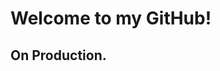 <h1>Welcome to my GitHub!</h1>   


<!--                                            $$\                           
                                            $$ |                          
 $$$$$$$\  $$$$$$\   $$$$$$\  $$\  $$\  $$\ $$$$$$$\   $$$$$$\   $$$$$$\  
$$  _____|$$  __$$\ $$  __$$\ $$ | $$ | $$ |$$  __$$\ $$  __$$\ $$  __$$\ 
$$ /      $$ |  \__|$$ /  $$ |$$ | $$ | $$ |$$ |  $$ |$$$$$$$$ |$$$$$$$$ |
$$ |      $$ |      $$ |  $$ |$$ | $$ | $$ |$$ |  $$ |$$   ____|$$   ____|
\$$$$$$$\ $$ |      \$$$$$$  |\$$$$$\$$$$  |$$ |  $$ |\$$$$$$$\ \$$$$$$$\ 
 \_______|\__|       \______/  \_____\____/ \__|  \__| \_______| \_______|
--> 

<h2>On Production.</h2>  
